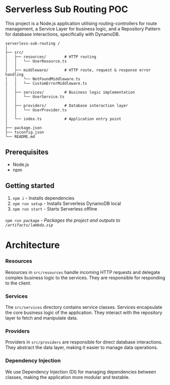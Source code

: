 # Serverless Sub Routing POC

This project is a Node.js application utilising routing-controllers for route management, a Service Layer for business logic, and a Repository Pattern for database interactions, specifically with DynamoDB.

```
serverless-sub-routing /
│
├── src/
│   ├── resources/        # HTTP routing
│   │   └── UserResource.ts
│   │
│   ├── middleware/       # HTTP route, request & response error handling
│   │   └── NotFoundMiddleware.ts
|   |   └── CustomErrorMiddleware.ts
│   │
│   ├── services/         # Business logic implementation
│   │   └── UserService.ts
│   │
│   ├── providers/        # Database interaction layer
│   │   └── UserProvider.ts
│   │
│   └── index.ts          # Application entry point
│
├── package.json
├── tsconfig.json
└── README.md

```

## Prerequisites

- Node.js
- npm

## Getting started

1. `npm i` - Installs dependencies
2. `npm run setup` - Installs Serverless DynamoDB local
3. `npm run start` - Starts Serverless offline

###### `npm run package` - Packages the project and outputs to `/artifacts/lambda.zip`

# Architecture

### Resources

Resources in `src/resources` handle incoming HTTP requests and delegate complex business logic to the services. They are responsible for responding to the client.

### Services

The `src/services` directory contains service classes. Services encapsulate the core business logic of the application. They interact with the repository layer to fetch and manipulate data.

### Providers

Providers in `src/providers` are responsible for direct database interactions. They abstract the data layer, making it easier to manage data operations.

### Dependency Injection

We use Dependency Injection (DI) for managing dependencies between classes, making the application more modular and testable.
